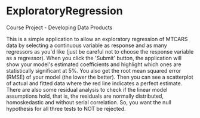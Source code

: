 # ExploratoryRegression
Course Project - Developing Data Products 

This is a simple application to allow an exploratory regression of MTCARS data by selecting a continuous variable as response and as many regressors as you'd like (just be careful not to choose the response variable as a regressor).
When you click the 'Submit' button, the application will show your model's estimated coefficients and highlight which ones are statistically significant at 5%. You also get the root mean squared error (RMSE) of your model (the lower the better).
Then you can see a scatterplot of actual and fitted data where the red line indicates a perfect estimate.
There are also some residual analysis to check if the linear model assumptions hold, that is, the residuals are normally distributed, homoskedastic and without serial correlation. So, you want the null hypothesis for all three tests to NOT be rejected.